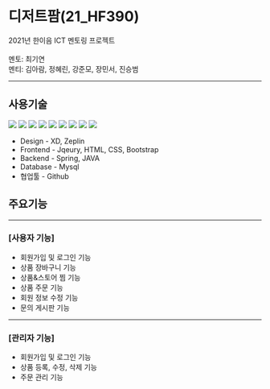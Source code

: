 # <b>디저트팜(21_HF390)</b>
2021년 한이음 ICT 멘토링 프로젝트<br><br>
멘토: 최기연<br>
멘티: 김아람, 정혜린, 강준모, 장민서, 진승범
_______
## <b>사용기술</b>
<img src="https://img.shields.io/badge/JAVA-007396?style=for-the-badge&logo=JAVA&logoColor=White">
<img src="https://img.shields.io/badge/Spring-6DB33F?style=for-the-badge&logo=Spring&logoColor=white">
<img src="https://img.shields.io/badge/MySQL-4479A1?style=for-the-badge&logo=MySQL&logoColor=white">
<img src="https://img.shields.io/badge/html-E34F26?style=for-the-badge&logo=html5&logoColor=white"> 
<img src="https://img.shields.io/badge/css-1572B6?style=for-the-badge&logo=css3&logoColor=white">
<img src="https://img.shields.io/badge/jQuery-0769AD?style=for-the-badge&logo=Jquery&logoColor=White">
<img src="https://img.shields.io/badge/bootstrap-7952B3?style=for-the-badge&logo=bootstrap&logoColor=white"> 
<img src="https://img.shields.io/badge/apache tomcat-F8DC75?style=for-the-badge&logo=apachetomcat&logoColor=white">
<img src="https://img.shields.io/badge/github-181717?style=for-the-badge&logo=github&logoColor=white">

- Design - XD, Zeplin
- Frontend - Jqeury, HTML, CSS, Bootstrap 
- Backend - Spring, JAVA
- Database - Mysql
- 협업툴 - Github

## <b>주요기능</b>
_______
### [사용자 기능]
- 회원가입 및 로그인 기능
- 상품 장바구니 기능
- 상품&스토어 찜 기능
- 상품 주문 기능
- 회원 정보 수정 기능
- 문의 게시판 기능
_______
### [관리자 기능]
- 회원가입 및 로그인 기능
- 상품 등록, 수정, 삭제 기능
- 주문 관리 기능